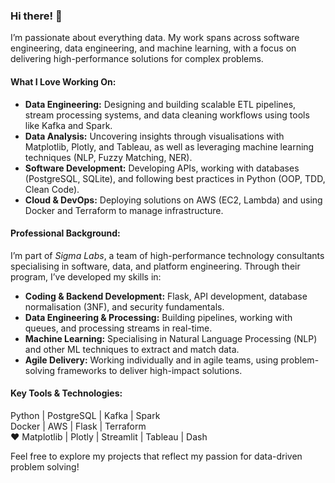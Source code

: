 ### Hi there! 👋

I’m passionate about everything data. My work spans across software engineering, data engineering, and machine learning, with a focus on delivering high-performance solutions for complex problems.

#### What I Love Working On:
- **Data Engineering:** Designing and building scalable ETL pipelines, stream processing systems, and data cleaning workflows using tools like Kafka and Spark.<br>
- **Data Analysis:** Uncovering insights through visualisations with Matplotlib, Plotly, and Tableau, as well as leveraging machine learning techniques (NLP, Fuzzy Matching, NER).<br>
- **Software Development:** Developing APIs, working with databases (PostgreSQL, SQLite), and following best practices in Python (OOP, TDD, Clean Code).<br>
- **Cloud & DevOps:** Deploying solutions on AWS (EC2, Lambda) and using Docker and Terraform to manage infrastructure.<br>

#### Professional Background:
I’m part of *Sigma Labs*, a team of high-performance technology consultants specialising in software, data, and platform engineering. Through their program, I’ve developed my skills in:
- **Coding & Backend Development:** Flask, API development, database normalisation (3NF), and security fundamentals.<br>
- **Data Engineering & Processing:** Building pipelines, working with queues, and processing streams in real-time.<br>
- **Machine Learning:** Specialising in Natural Language Processing (NLP) and other ML techniques to extract and match data.<br>
- **Agile Delivery:** Working individually and in agile teams, using problem-solving frameworks to deliver high-impact solutions.<br>

#### Key Tools & Technologies:
Python | PostgreSQL | Kafka | Spark<br>
Docker | AWS | Flask | Terraform<br>
❤️ Matplotlib | Plotly | Streamlit | Tableau | Dash<br>

Feel free to explore my projects that reflect my passion for data-driven problem solving!



